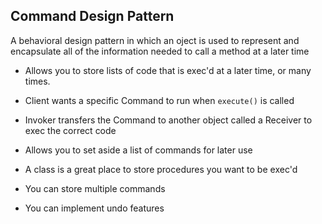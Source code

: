 Command Design Pattern
----------------------
A behavioral design pattern in which an oject is used to
represent and encapsulate all of the information needed to
call a method at a later time


* Allows you to store lists of code that is exec'd at a later time, or many times.
* Client wants a specific Command to run when `execute()` is called
* Invoker transfers the Command to another object called a Receiver to exec the correct code

* Allows you to set aside a list of commands for later use
* A class is a great place to store procedures you want to be exec'd
* You can store multiple commands
* You can implement undo features
